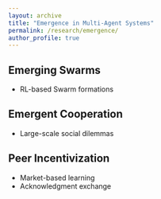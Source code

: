 ```yaml
---
layout: archive
title: "Emergence in Multi-Agent Systems"
permalink: /research/emergence/
author_profile: true
---
```


## Emerging Swarms
- RL-based Swarm formations

## Emergent Cooperation
- Large-scale social dilemmas

## Peer Incentivization
- Market-based learning
- Acknowledgment exchange

